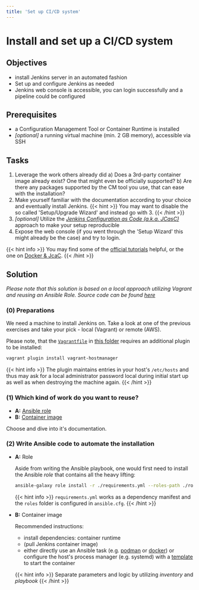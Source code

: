 ```yaml
--- 
title: 'Set up CI/CD system'
---
```



Install and set up a CI/CD system
=================================


## Objectives

* install Jenkins server in an automated fashion
* Set up and configure Jenkins as needed
* Jenkins web console is accessible, you can login successfully and a pipeline could be configured 


## Prerequisites

* a Configuration Management Tool or Container Runtime is installed
* *[optional]* a running virtual machine (min. 2 GB memory), accessible via SSH


## Tasks

1. Leverage the work others already did
    a) Does a 3rd-party container image already exist? One that might even be officially supported?
    b) Are there any packages supported by the CM tool you use, that can ease with the installation? 
2. Make yourself familiar with the documentation according to your choice and eventually install
   Jenkins.
    {{< hint >}}
You may want to disable the so called 'Setup/Upgrade Wizard' and instead go with 3. 
    {{< /hint >}}
3. *[optional]* Utilize the
   [*Jenkins Configuration as Code (a.k.a. JCasC)*](https://github.com/jenkinsci/configuration-as-code-plugin)
   approach to make your setup reproducible   
4. Expose the web console (if you went through the 'Setup Wizard' this might already be the case) and
   try to login. 

{{< hint info >}}
You may find some of the [official tutorials](https://www.jenkins.io/doc/tutorials) helpful, or the one
on [Docker & JcaC](https://www.digitalocean.com/community/tutorials/how-to-automate-jenkins-setup-with-docker-and-jenkins-configuration-as-code).
{{< /hint >}}


## Solution

*Please note that this solution is based on a local approach utilizing Vagrant and
reusing an Ansible Role. Source code can be found
[here](https://github.com/lucendio/lecture-devops-code/tree/master/exercises/set-up-cicd-system)*


### (0) Preparations

We need a machine to install Jenkins on. Take a look at one of the previous
exercises and take your pick - local (Vagrant) or remote (AWS).

Please note, that the
[`Vagrantfile`](https://github.com/lucendio/lecture-devops-code/blob/master/exercises/set-up-cicd-system/Vagrantfile)
in [this folder](https://github.com/lucendio/lecture-devops-code/tree/master/exercises/set-up-cicd-system)
requires an additional plugin to be installed:

```bash
vagrant plugin install vagrant-hostmanager
```

{{< hint info >}}
The plugin maintains entries in your host's `/etc/hosts` and thus may ask
for a local administrator password local during initial start up as well as when
destroying the machine again.
{{< /hint >}}


### (1) Which kind of work do you want to reuse?

* __A:__ [Ansible role](https://github.com/geerlingguy/ansible-role-jenkins)
* __B:__ [Container image](https://github.com/jenkinsci/docker/blob/master/README.md)

Choose and dive into it's documentation.


### (2) Write Ansible code to automate the installation

* __A:__ Role 

    Aside from writing the Ansible playbook, one would first need to install the Ansible
    *role* that contains all the heavy lifting:
    
    ```bash
    ansible-galaxy role install -r ./requirements.yml --roles-path ./roles
    ```
    
    {{< hint info >}}
`requirements.yml` works as a dependency manifest and the `roles` folder
is configured in `ansible.cfg`.
    {{< /hint >}}

* __B:__ Container image

    Recommended instructions:
    
    * install dependencies: container runtime
    * (pull Jenkins container image)
    * either directly use an Ansible task
      (e.g. [podman](https://docs.ansible.com/ansible/latest/collections/containers/podman/podman_container_module.html)
      or [docker](https://docs.ansible.com/ansible/latest/collections/community/docker/docker_container_module.html))
      or configure the host's process manager (e.g. systemd) with a
      [template](http://docs.ansible.com/ansible/latest/collections/ansible/builtin/template_module.html)
      to start the container

    {{< hint info >}}
Separate parameters and logic by utilizing *inventory* and *playbook*
    {{< /hint >}}
